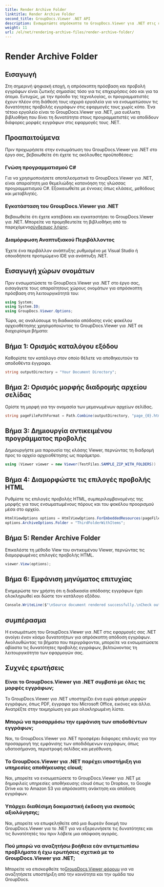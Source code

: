 ```yaml
---
title: Render Archive Folder
linktitle: Render Archive Folder
second_title: GroupDocs.Viewer .NET API
description: Ενσωματώστε απρόσκοπτα το GroupDocs.Viewer για .NET στις εφαρμογές σας .NET για αποτελεσματικές δυνατότητες απόδοσης και προβολής εγγράφων.
weight: 11
url: /el/net/rendering-archive-files/render-archive-folder/
---
```


# Render Archive Folder

## Εισαγωγή
Στη σημερινή ψηφιακή εποχή, η απρόσκοπτη πρόσβαση και προβολή εγγράφων είναι ζωτικής σημασίας τόσο για τις επιχειρήσεις όσο και για τα άτομα. Ευτυχώς, με την πρόοδο της τεχνολογίας, οι προγραμματιστές έχουν πλέον στη διάθεσή τους ισχυρά εργαλεία για να ενσωματώσουν τις δυνατότητες προβολής εγγράφων στις εφαρμογές τους χωρίς κόπο. Ένα τέτοιο εργαλείο είναι το GroupDocs.Viewer για .NET, μια ευέλικτη βιβλιοθήκη που δίνει τη δυνατότητα στους προγραμματιστές να αποδίδουν διάφορες μορφές εγγράφων στις εφαρμογές τους .NET.
## Προαπαιτούμενα
Πριν προχωρήσετε στην ενσωμάτωση του GroupDocs.Viewer για .NET στο έργο σας, βεβαιωθείτε ότι έχετε τις ακόλουθες προϋποθέσεις:
### Γνώση προγραμματισμού C#
Για να χρησιμοποιήσετε αποτελεσματικά το GroupDocs.Viewer για .NET, είναι απαραίτητη μια θεμελιώδης κατανόηση της γλώσσας προγραμματισμού C#. Εξοικειωθείτε με έννοιες όπως κλάσεις, μεθόδους και μεταβλητές.
### Εγκατάσταση του GroupDocs.Viewer για .NET
Βεβαιωθείτε ότι έχετε κατεβάσει και εγκαταστήσει το GroupDocs.Viewer για .NET. Μπορείτε να προμηθευτείτε τη βιβλιοθήκη από το παρεχόμενο[σύνδεσμος λήψης](https://releases.groupdocs.com/viewer/net/).
### Διαμόρφωση Αναπτυξιακού Περιβάλλοντος
Έχετε ένα περιβάλλον ανάπτυξης ρυθμισμένο με Visual Studio ή οποιοδήποτε προτιμώμενο IDE για ανάπτυξη .NET.

## Εισαγωγή χώρων ονομάτων
Πριν ενσωματώσετε το GroupDocs.Viewer για .NET στο έργο σας, εισαγάγετε τους απαραίτητους χώρους ονομάτων για απρόσκοπτη πρόσβαση στη λειτουργικότητά του:
```csharp
using System;
using System.IO;
using GroupDocs.Viewer.Options;
```

Τώρα, ας αναλύσουμε τη διαδικασία απόδοσης ενός φακέλου αρχειοθέτησης χρησιμοποιώντας το GroupDocs.Viewer για .NET σε διαχειρίσιμα βήματα:
## Βήμα 1: Ορισμός καταλόγου εξόδου
Καθορίστε τον κατάλογο στον οποίο θέλετε να αποθηκευτούν τα αποδοθέντα έγγραφα.
```csharp
string outputDirectory = "Your Document Directory";
```
## Βήμα 2: Ορισμός μορφής διαδρομής αρχείου σελίδας
Ορίστε τη μορφή για την ονομασία των μεμονωμένων αρχείων σελίδας.
```csharp
string pageFilePathFormat = Path.Combine(outputDirectory, "page_{0}.html");
```
## Βήμα 3: Δημιουργία αντικειμένου προγράμματος προβολής
Δημιουργήστε μια παρουσία της κλάσης Viewer, περνώντας τη διαδρομή προς το αρχείο αρχειοθέτησης ως παράμετρο.
```csharp
using (Viewer viewer = new Viewer(TestFiles.SAMPLE_ZIP_WITH_FOLDERS))
```
## Βήμα 4: Διαμορφώστε τις επιλογές προβολής HTML
Ρυθμίστε τις επιλογές προβολής HTML, συμπεριλαμβανομένης της μορφής για τους ενσωματωμένους πόρους και του φακέλου προορισμού μέσα στο αρχείο.
```csharp
HtmlViewOptions options = HtmlViewOptions.ForEmbeddedResources(pageFilePathFormat);
options.ArchiveOptions.Folder = "ThirdFolderWithItems";
```
## Βήμα 5: Render Archive Folder
Επικαλέστε τη μέθοδο View του αντικειμένου Viewer, περνώντας τις διαμορφωμένες επιλογές προβολής HTML.
```csharp
viewer.View(options);
```
## Βήμα 6: Εμφάνιση μηνύματος επιτυχίας
Ενημερώστε τον χρήστη ότι η διαδικασία απόδοσης εγγράφων έχει ολοκληρωθεί και δώστε τον κατάλογο εξόδου.
```csharp
Console.WriteLine($"\nSource document rendered successfully.\nCheck output in {outputDirectory}.");
```

## συμπέρασμα
Η ενσωμάτωση του GroupDocs.Viewer για .NET στις εφαρμογές σας .NET ανοίγει έναν κόσμο δυνατοτήτων για απρόσκοπτη απόδοση εγγράφων. Ακολουθώντας τα βήματα που περιγράφονται, μπορείτε να ενσωματώσετε αβίαστα τις δυνατότητες προβολής εγγράφων, βελτιώνοντας τη λειτουργικότητα των εφαρμογών σας.
## Συχνές ερωτήσεις
### Είναι το GroupDocs.Viewer για .NET συμβατό με όλες τις μορφές εγγράφων;
Το GroupDocs.Viewer για .NET υποστηρίζει ένα ευρύ φάσμα μορφών εγγράφων, όπως PDF, έγγραφα του Microsoft Office, εικόνες και άλλα. Ανατρέξτε στην τεκμηρίωση για μια ολοκληρωμένη λίστα.
### Μπορώ να προσαρμόσω την εμφάνιση των αποδοθέντων εγγράφων;
Ναι, το GroupDocs.Viewer για .NET προσφέρει διάφορες επιλογές για την προσαρμογή της εμφάνισης των αποδιδόμενων εγγράφων, όπως υδατοσήμανση, περιστροφή σελίδας και μεγέθυνση.
### Το GroupDocs.Viewer για .NET παρέχει υποστήριξη για υπηρεσίες αποθήκευσης cloud;
Ναι, μπορείτε να ενσωματώσετε το GroupDocs.Viewer για .NET με δημοφιλείς υπηρεσίες αποθήκευσης cloud όπως το Dropbox, το Google Drive και το Amazon S3 για απρόσκοπτη ανάκτηση και απόδοση εγγράφων.
### Υπάρχει διαθέσιμη δοκιμαστική έκδοση για σκοπούς αξιολόγησης;
Ναι, μπορείτε να επωφεληθείτε από μια δωρεάν δοκιμή του GroupDocs.Viewer για το .NET για να εξερευνήσετε τις δυνατότητες και τις δυνατότητές του πριν λάβετε μια απόφαση αγοράς.
### Πού μπορώ να αναζητήσω βοήθεια εάν αντιμετωπίσω προβλήματα ή έχω ερωτήσεις σχετικά με το GroupDocs.Viewer για .NET;
 Μπορείτε να επισκεφθείτε το[GroupDocs.Viewer φόρουμ](https://forum.groupdocs.com/c/viewer/9) για να αναζητήσετε υποστήριξη από την κοινότητα και την ομάδα του GroupDocs.